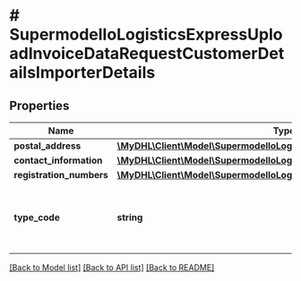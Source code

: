 # # SupermodelIoLogisticsExpressUploadInvoiceDataRequestCustomerDetailsImporterDetails

## Properties

Name | Type | Description | Notes
------------ | ------------- | ------------- | -------------
**postal_address** | [**\MyDHL\Client\Model\SupermodelIoLogisticsExpressAddress**](SupermodelIoLogisticsExpressAddress.md) |  |
**contact_information** | [**\MyDHL\Client\Model\SupermodelIoLogisticsExpressContact**](SupermodelIoLogisticsExpressContact.md) |  |
**registration_numbers** | [**\MyDHL\Client\Model\SupermodelIoLogisticsExpressRegistrationNumbers[]**](SupermodelIoLogisticsExpressRegistrationNumbers.md) |  | [optional]
**type_code** | **string** | Please enter the business party type of the importer | [optional]

[[Back to Model list]](../../README.md#models) [[Back to API list]](../../README.md#endpoints) [[Back to README]](../../README.md)
